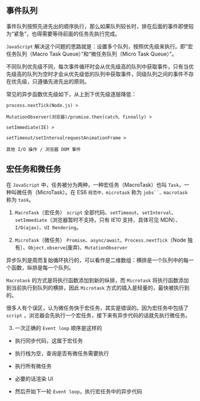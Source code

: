 ## 事件队列

事件队列按照先进先出的顺序执行，那么如果队列较长时，排在后面的事件即使较为“紧急”，也得需要等待前面的任务先执行完成。

`JavaScript` 解决这个问题的思路就是：设置多个队列，按照优先级来执行。即“宏任务队列（Macro Task Queue）”和“微任务队列（Micro Task Queue）”。

不同队列优先级不同，每次事件循环时会从优先级高的队列中获取事件，只有当优先级高的队列为空时才会从优先级低的队列中获取事件，同级队列之间的事件不存在优先级，只遵循先进先出的原则。

常见的异步函数优先级如下，从上到下优先级逐层降低：

```
process.nextTick(Node.js) >

MutationObserver(浏览器)/promise.then(catch、finnally) >

setImmediate(IE) >

setTimeout/setIntervalrequestAnimationFrame >

其他 I/O 操作 / 浏览器 DOM 事件
```

## 宏任务和微任务

在 `JavaScript` 中，任务被分为两种，一种宏任务（MacroTask）也叫 `Task`，一种叫微任务（MicroTask）。在 ES6 `规范中，microtask` 称为 ` jobs``，macrotask ` 称为 `task`。

1. `MacroTask`（宏任务）
   `script` 全部代码、`setTimeout`、`setInterval`、`setImmediate`（浏览器暂时不支持，只有 IE10 支持，具体可见 MDN）、`I/O(ajax)`、`UI Rendering`。

2. `MicroTask`（微任务）
   `Promise`、`async/await`、`Process.nextTick`（Node 独有）、`Object.observe`(废弃)、`MutationObserver`

异步队列是周而复始循环执行的，可以看作是二维数组：横排是一个队列中的每一个函数，纵排是每一个队列。

`Macrotask` 的方式是将执行函数添加到新的纵排，而 `Microtask` 将执行函数添加到当前执行到队列的横排，因此 `Microtask` 方式的插入是轻量的，最快被执行到的。

很多人有个误区，认为微任务快于宏任务，其实是错误的。因为宏任务中包括了 `script` ，浏览器会先执行一个宏任务，接下来有异步代码的话就先执行微任务。

3. 一次正确的 `Event loop` 顺序是这样的

- 执行同步代码，这属于宏任务

- 执行栈为空，查询是否有微任务需要执行

- 执行所有微任务

- 必要的话渲染 UI

- 然后开始下一轮 `Event loop`，执行宏任务中的异步代码
